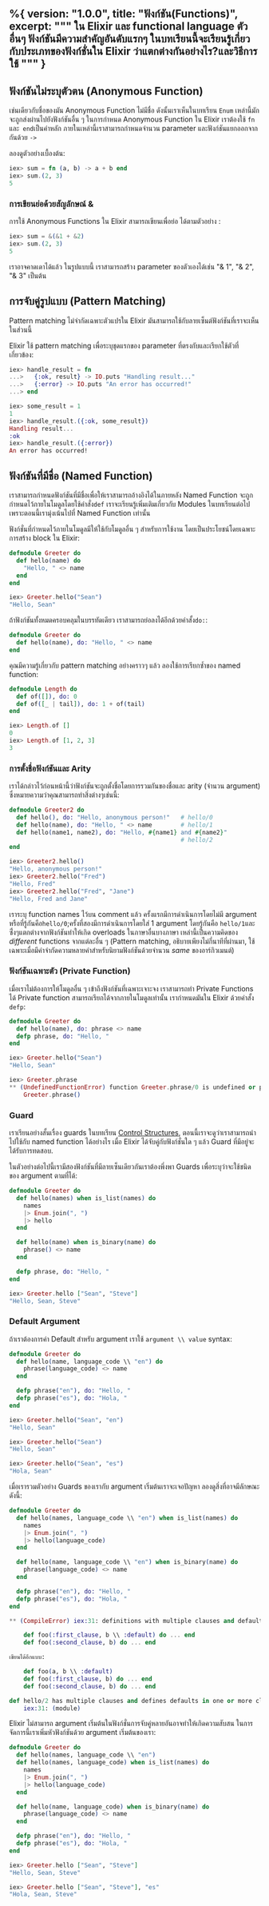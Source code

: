 %{
  version: "1.0.0",
  title: "ฟังก์ชัน(Functions)",
  excerpt: """
  ใน Elixir และ functional language ตัวอื่นๆ ฟังก์ชันมีความสำคัญอันดับแรกๆ ในบทเรียนนี้จะเรียนรู้เกี่ยวกับประเภทของฟังก์ชั่นใน Elixir ว่าแตกต่างกันอย่างไร?และวิธีการใช้
  """
}
---

## ฟังก์ชันไม่ระบุตัวตน (Anonymous Function)

เช่นเดียวกับชื่อของมัน Anonymous Function ไม่มีชื่อ ดังนั้นเราเห็นในบทเรียน `Enum` เหล่านี้มักจะถูกส่งผ่านไปยังฟังก์ชันอื่น ๆ  ในการกำหนด Anonymous Function ใน Elixir เราต้องใช้ `fn` และ` end`เป็นคำหลัก ภายในเหล่านี้เราสามารถกำหนดจำนวน parameter และฟังก์ชันแยกออกจากกันด้วย `->`

ลองดูตัวอย่างเบื้องต้น:

```elixir
iex> sum = fn (a, b) -> a + b end
iex> sum.(2, 3)
5
```

### การเขียนย่อด้วยสัญลักษณ์ &

การใช้ Anonymous Functions ใน Elixir สามารถเขียนเพื่อย่อ ได้ตามตัวอย่าง :

```elixir
iex> sum = &(&1 + &2)
iex> sum.(2, 3)
5
```

เราอาจคาดเดาได้แล้ว ในรูปแบบนี้ เราสามารถสร้าง parameter ของตัวเองได้เช่น "& 1", "& 2", "& 3" เป็นต้น

## การจับคู่รูปแบบ (Pattern Matching)

Pattern matching ไม่จำกัดเฉพาะตัวแปรใน Elixir มันสามารถใช้กับลายเซ็นต์ฟังก์ชันที่เราจะเห็นในส่วนนี้

Elixir ใช้ pattern matching เพื่อระบุชุดแรกของ parameter ที่ตรงกับและเรียกใช้ตัวที่เกี่ยวข้อง:

```elixir
iex> handle_result = fn
...>   {:ok, result} -> IO.puts "Handling result..."
...>   {:error} -> IO.puts "An error has occurred!"
...> end

iex> some_result = 1
1
iex> handle_result.({:ok, some_result})
Handling result...
:ok
iex> handle_result.({:error})
An error has occurred!
```

## ฟังก์ชันที่มีชื่อ (Named Function)

เราสามารถกำหนดฟังก์ชันที่มีชื่อเพื่อให้เราสามารถอ้างอิงได้ในภายหลัง Named Function จะถูกกำหนดไว้ภายในโมดูลโดยใช้คำสั่ง`def` เราจะเรียนรู้เพิ่มเติมเกี่ยวกับ Modules ในบทเรียนต่อไป เพราะตอนนี้เรามุ่งเน้นไปที่ Named Function เท่านั้น

ฟังก์ชั่นที่กำหนดไว้ภายในโมดูลมีให้ใช้กับโมดูลอื่น ๆ สำหรับการใช้งาน  โดยเป็นประโยชน์โดยเฉพาะการสร้าง block ใน Elixir:

```elixir
defmodule Greeter do
  def hello(name) do
    "Hello, " <> name
  end
end

iex> Greeter.hello("Sean")
"Hello, Sean"
```
 ถ้าฟังก์ชันทั้งหมดครอบคลุมในบรรทัดเดียว เราสามารถย่อลงได้อีกด้วยคำสั้ง`do:`:

```elixir
defmodule Greeter do
  def hello(name), do: "Hello, " <> name
end
```

คุณมีความรู้เกี่ยวกับ pattern matching อย่างคราวๆ แล้ว ลองใช้การเรียกซ้ำของ named function:

```elixir
defmodule Length do
  def of([]), do: 0
  def of([_ | tail]), do: 1 + of(tail)
end

iex> Length.of []
0
iex> Length.of [1, 2, 3]
3
```

### การตั้งชื่อฟังก์ชันและ Arity

เราได้กล่าวไว้ก่อนหน้านี้ว่าฟังก์ชันจะถูกตั้งชื่อโดยการรวมกันของชื่อและ arity (จำนวน argument) ซึ่งหมายความว่าคุณสามารถทำสิ่งต่างๆเช่นนี้:

```elixir
defmodule Greeter2 do
  def hello(), do: "Hello, anonymous person!"   # hello/0
  def hello(name), do: "Hello, " <> name        # hello/1
  def hello(name1, name2), do: "Hello, #{name1} and #{name2}"
                                                # hello/2
end

iex> Greeter2.hello()
"Hello, anonymous person!"
iex> Greeter2.hello("Fred")
"Hello, Fred"
iex> Greeter2.hello("Fred", "Jane")
"Hello, Fred and Jane"
```

เราระบุ function names ไว้บน comment แล้ว ครั้งแรกมีการดำเนินการโดยไม่มี argument หรือที่รู้กันคือ`hello/0`;ครั้งที่สองมีการดำเนินการโดยใส่ 1 argument โดยรู้กันคือ `hello/1`และซึ่่งๆแตกต่างจากฟังก์ชันทำให้เกิด overloads ในภาษาอื่นบางภาษา เหล่านี้เป็นความคิดของ _different_ functions จากแต่ละอื่น ๆ (Pattern matching, อธิบายเพียงไม่กี่นาทีที่ผ่านมา, ใช้เฉพาะเมื่อมีคำจำกัดความหลายคำสำหรับนิยามฟังก์ชันด้วยจำนวน _same_ ของอาร์กิวเมนต์)

### ฟังก์ชันเฉพาะตัว (Private Function)

เมื่อเราไม่ต้องการให้โมดูลอื่น ๆ เข้าถึงฟังก์ชันที่เฉพาะเจาะจง เราสามารถทำ Private Functions ได้  Private function สามารถเรียกได้จากภายในโมดูลเท่านั้น เรากำหนดมันใน Elixir ด้วยคำสั้ง `defp`:

```elixir
defmodule Greeter do
  def hello(name), do: phrase <> name
  defp phrase, do: "Hello, "
end

iex> Greeter.hello("Sean")
"Hello, Sean"

iex> Greeter.phrase
** (UndefinedFunctionError) function Greeter.phrase/0 is undefined or private
    Greeter.phrase()
```

### Guard

เราเรียนอย่างสั้นเรื่อง guards ในบทเรียน [Control Structures](./control_structures), ตอนนี้เราจะดูว่าเราสามารถนำไปใช้กับ named function ได้อย่างไร เมื่อ Elixir ได้จับคู่กับฟังก์ชั่นใด ๆ แล้ว Guard ที่มีอยู่จะได้รับการทดสอบ.

ในตัวอย่างต่อไปนี้เรามีสองฟังก์ชันที่มีลายเซ็นเดียวกันเราต้องพึ่งพา Guards เพื่อระบุว่าจะใช้ชนิดของ argument ตามที่ได้:

```elixir
defmodule Greeter do
  def hello(names) when is_list(names) do
    names
    |> Enum.join(", ")
    |> hello
  end

  def hello(name) when is_binary(name) do
    phrase() <> name
  end

  defp phrase, do: "Hello, "
end

iex> Greeter.hello ["Sean", "Steve"]
"Hello, Sean, Steve"
```

### Default Argument

ถ้าเราต้องการค่า Default สำหรับ argument เราใช้ `argument \\ value` syntax:

```elixir
defmodule Greeter do
  def hello(name, language_code \\ "en") do
    phrase(language_code) <> name
  end

  defp phrase("en"), do: "Hello, "
  defp phrase("es"), do: "Hola, "
end

iex> Greeter.hello("Sean", "en")
"Hello, Sean"

iex> Greeter.hello("Sean")
"Hello, Sean"

iex> Greeter.hello("Sean", "es")
"Hola, Sean"
```

เมื่อเรารวมตัวอย่าง Guards ของเรากับ argument เริ่มต้นเราจะเจอปัญหา ลองดูสิ่งที่อาจมีลักษณะดังนี้:

```elixir
defmodule Greeter do
  def hello(names, language_code \\ "en") when is_list(names) do
    names
    |> Enum.join(", ")
    |> hello(language_code)
  end

  def hello(name, language_code \\ "en") when is_binary(name) do
    phrase(language_code) <> name
  end

  defp phrase("en"), do: "Hello, "
  defp phrase("es"), do: "Hola, "
end

** (CompileError) iex:31: definitions with multiple clauses and default values require a header. Instead of:

    def foo(:first_clause, b \\ :default) do ... end
    def foo(:second_clause, b) do ... end

เขียนได้อีกแบบ:

    def foo(a, b \\ :default)
    def foo(:first_clause, b) do ... end
    def foo(:second_clause, b) do ... end

def hello/2 has multiple clauses and defines defaults in one or more clauses
    iex:31: (module)
```

Elixir ไม่สามารถ argument เริ่มต้นในฟังก์ชั่นการจับคู่หลายอันอาจทำให้เกิดความสับสน ในการจัดการนี้เราเพิ่มหัวฟังก์ชันด้วย argument เริ่มต้นของเรา:

```elixir
defmodule Greeter do
  def hello(names, language_code \\ "en")
  def hello(names, language_code) when is_list(names) do
    names
    |> Enum.join(", ")
    |> hello(language_code)
  end

  def hello(name, language_code) when is_binary(name) do
    phrase(language_code) <> name
  end

  defp phrase("en"), do: "Hello, "
  defp phrase("es"), do: "Hola, "
end

iex> Greeter.hello ["Sean", "Steve"]
"Hello, Sean, Steve"

iex> Greeter.hello ["Sean", "Steve"], "es"
"Hola, Sean, Steve"
```
